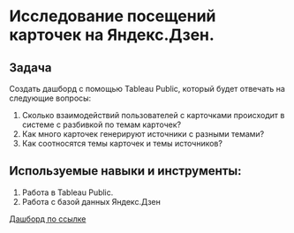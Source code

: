 # Исследование посещений карточек на Яндекс.Дзен.
## Задача
Создать дашборд с помощью Tableau Public, который будет отвечать на следующие вопросы:
1. Сколько взаимодействий пользователей с карточками происходит в системе с разбивкой по темам карточек?
2. Как много карточек генерируют источники с разными темами?
3. Как соотносятся темы карточек и темы источников?
## Используемые навыки и инструменты:
1. Работа в Tableau Public.
2. Работа с базой данных Яндекс.Дзен

[Дашборд по ссылке](https://public.tableau.com/profile/egor8453#!/vizhome/__16163291393780/Dashboard1?publish=yes)

